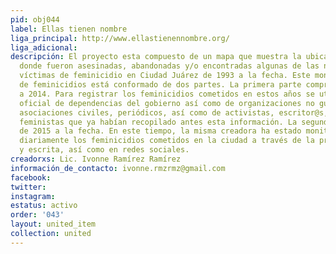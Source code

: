 ```yaml
---
pid: obj044
label: Ellas tienen nombre
liga_principal: http://www.ellastienennombre.org/
liga_adicional: 
descripción: El proyecto esta compuesto de un mapa que muestra la ubicación geográfica
  donde fueron asesinadas, abandonadas y/o encontradas algunas de las niñas y mujeres
  víctimas de feminicidio en Ciudad Juárez de 1993 a la fecha. Este monitoreo y mapeo
  de feminicidios está conformado de dos partes. La primera parte comprende de 1985
  a 2014. Para registrar los feminicidios cometidos en estos años se utilizó la información
  oficial de dependencias del gobierno así como de organizaciones no gubernamentales,
  asociaciones civiles, periódicos, así como de activistas, escritor@s, mujeres y
  feministas que ya habían recopilado antes esta información. La segunda parte comprende
  de 2015 a la fecha. En este tiempo, la misma creadora ha estado monitoreando y registrando
  diariamente los feminicidios cometidos en la ciudad a través de la prensa digital
  y escrita, así como en redes sociales.
creadorxs: Lic. Ivonne Ramírez Ramírez
información_de_contacto: ivonne.rmzrmz@gmail.com
facebook: 
twitter: 
instagram: 
estatus: activo
order: '043'
layout: united_item
collection: united
---
```

